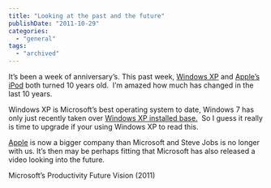 ```yaml
---
title: "Looking at the past and the future"
publishDate: "2011-10-29"
categories: 
  - "general"
tags:
  - "archived"
---
```


It’s been a week of anniversary’s. This past week, [Windows XP](https://www.engadget.com/2011/10/25/windows-xp-turns-10-enjoys-its-golden-years-and-slow-transition/) and [Apple’s iPod](https://www.engadget.com/2011/10/23/the-ipod-turns-10-celebrates-a-decade-of-destroying-physical-me/) both turned 10 years old.  I’m amazed how much has changed in the last 10 years.

Windows XP is Microsoft’s best operating system to date, Windows 7 has only just recently taken over [Windows XP installed base.](https://www.engadget.com/2011/10/15/windows-7-overtakes-xp-globally-vista-found-weeping-in-a-corner/)  So I guess it really is time to upgrade if your using Windows XP to read this.

[Apple](https://www.engadget.com/2010/05/26/apple-and-microsoft-now-neck-and-neck-in-market-capitalization/) is now a bigger company than Microsoft and Steve Jobs is no longer with us. It’s then may be perhaps fitting that Microsoft has also released a video looking into the future.

Microsoft’s Productivity Future Vision (2011)

